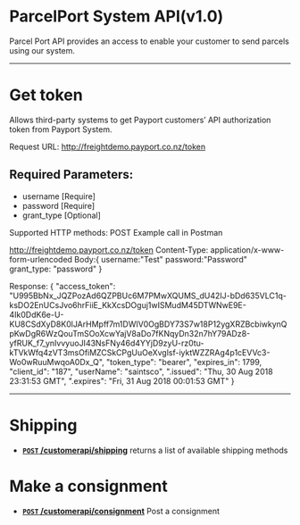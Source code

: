 # ParcelPort System API(v1.0)

Parcel Port API provides an access to enable your customer to send parcels using our system.

***

# Get token
Allows third-party systems to get Payport customers’ API authorization token from Payport System.

Request URL:
http://freightdemo.payport.co.nz/token

## Required Parameters:
* username [Require]
* password [Require]
* grant_type [Optional]

Supported HTTP methods: POST
Example call in Postman

http://freightdemo.payport.co.nz/token
Content-Type: application/x-www-form-urlencoded
Body:{
    username:"Test"
    password:"Password"
    grant_type: "password"
}

Response:
{
    "access_token": "U995BbNx_JQZPozAd6QZPBUc6M7PMwXQUMS_dU42IJ-bDd635VLC1q-ksDO2EnUCsJvo6hrFiiE_KkXcsDOguj1wISMudM45DTWNwE9E-4Ik0DdK6e-U-KU8CSdXyD8K0lJArHMpff7m1DWIV0OgBDY73S7w18P12ygXRZBcbiwkynQpKwDgR6WzQouTmSOoXcwYajV8aDo7fKNqyDn32n7hY79ADz8-yfRUK_f7_ynIvvyuoJI43NsFNy46d4YYjD9zyU-rz0tu-kTVkWfq4zVT3msOfiMZCSkCPgUuOeXvglsf-iyktWZZRAg4p1cEVVc3-Wo0wRuuMwqoA0Dx_Q",
    "token_type": "bearer",
    "expires_in": 1799,
    "client_id": "187",
    "userName": "saintsco",
    ".issued": "Thu, 30 Aug 2018 23:31:53 GMT",
    ".expires": "Fri, 31 Aug 2018 00:01:53 GMT"
} 

***

# Shipping
- **[<code>POST</code> /customerapi/shipping](Shipping/GetShippingMethod.md)** returns a list of available shipping methods


# Make a consignment
- **[<code>POST</code> /customerapi/consignment](Consignment/PostConsignment.md)** Post a consignment